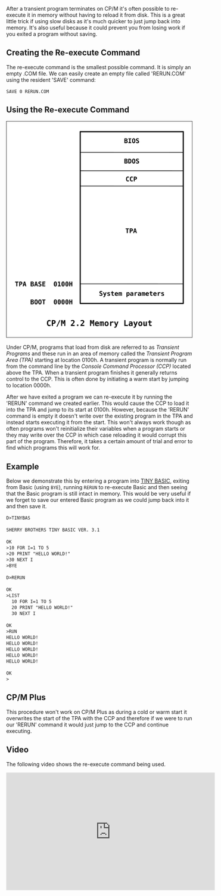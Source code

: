 After a transient program terminates on CP/M it's often possible to re-execute it  in memory without having to reload it from disk.  This is a great little trick if using slow disks as it's much quicker to just jump back into memory.  It's also useful because it could prevent you from losing work if you exited a program without saving.

## Creating the Re-execute Command
The re-execute command is the smallest possible command.  It is simply an empty .COM file.  We can easily create an empty file called 'RERUN.COM' using the resident 'SAVE' command:

```
SAVE 0 RERUN.COM
```

## Using the Re-execute Command

<img src="/img/articles/cpm_memory_layout_tpa_ccp.png" class="img-right" style="width: 500px; clear: right;" title="CP/M Memory Layout">

Under CP/M, programs that load from disk are referred to as _Transient Programs_ and these run in an area of memory called the _Transient Program Area (TPA)_ starting at location 0100h.  A transient program is normally run from the command line by the _Console Command Processor (CCP)_ located above the TPA.  When a transient program finishes it generally returns control to the CCP.  This is often done by initiating a warm start by jumping to location 0000h.

After we have exited a program we can re-execute it by running the 'RERUN' command we created earlier.  This would cause the CCP to load it into the TPA and jump to its start at 0100h.  However, because the 'RERUN' command is empty it doesn't write over the existing program in the TPA and instead starts executing it from the start.  This won't always work though as often programs won't reinitialize their variables when a program starts or they may write over the CCP in which case reloading it would corrupt this part of the program.  Therefore, it takes a certain amount of trial and error to find which programs this will work for.


## Example

Below we demonstrate this by entering a program into [TINY BASIC](http://www.classiccmp.org/cpmarchives/cpm/Software/WalnutCD/simtel/cpmug/cpmug002.ark "CPMUG002.ARK - Contains Tiny Basic"), exiting from Basic (using `BYE`), running `RERUN` to re-execute Basic and then seeing that the Basic program is still intact in memory.  This would be very useful if we forget to save our entered Basic program as we could jump back into it and then save it.

```
D>TINYBAS

SHERRY BROTHERS TINY BASIC VER. 3.1

OK
>10 FOR I=1 TO 5
>20 PRINT "HELLO WORLD!"
>30 NEXT I
>BYE

D>RERUN

OK
>LIST
  10 FOR I=1 TO 5
  20 PRINT "HELLO WORLD!"
  30 NEXT I

OK
>RUN
HELLO WORLD!
HELLO WORLD!
HELLO WORLD!
HELLO WORLD!
HELLO WORLD!

OK
>
```


## CP/M Plus

This procedure won't work on CP/M Plus as during a cold or warm start it overwrites the start of the TPA with the CCP and therefore if we were to run our 'RERUN' command it would just jump to the CCP and continue executing.

## Video

The following video shows the re-execute command being used.

<div class="youtube-wrapper">
<iframe width="560" height="315" src="https://www.youtube.com/embed/y3RzAmlTXsE" frameborder="0" allow="accelerometer; autoplay; encrypted-media; gyroscope; picture-in-picture" allowfullscreen></iframe>
</div>
